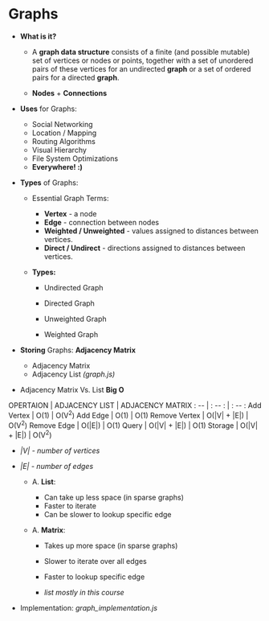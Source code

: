 # Graphs
* **What is it?**
    - A **graph data structure** consists of a finite (and possible mutable) set of vertices or nodes or points, together with a set of unordered pairs of these vertices for an undirected **graph** or a set of ordered pairs for a directed **graph**.

    - **Nodes** + **Connections**

* **Uses** for Graphs:
    - Social Networking
    - Location / Mapping
    - Routing Algorithms
    - Visual Hierarchy
    - File System Optimizations
    - **Everywhere! :)**

* **Types** of Graphs:
    - Essential Graph Terms:
        - **Vertex** - a node
        - **Edge** - connection between nodes
        - **Weighted / Unweighted** - values assigned to distances between vertices.
        - **Direct / Undirect** - directions assigned to distances between vertices.

    - **Types:**
        - Undirected Graph
        - Directed Graph

        - Unweighted Graph
        - Weighted Graph
        
* **Storing** Graphs: **Adjacency Matrix**
    - Adjacency Matrix
    - Adjacency List *(graph.js)*

* Adjacency Matrix Vs. List **Big O**

OPERTAION       |       ADJACENCY LIST      |       ADJACENCY MATRIX
: --            |       : -- :              |       : -- :
Add Vertex      |       O(1)                |       O(V<sup>2</sup>)
Add Edge        |       O(1)                |       O(1)
Remove Vertex   |       O(|V| + |E|)        |       O(V<sup>2</sup>)
Remove Edge     |       O(|E|)              |       O(1)
Query           |       O(|V| + |E|)        |       O(1)
Storage         |       O(|V| + |E|)        |       O(V<sup>2</sup>)

- *|V| - number of vertices*
- *|E| - number of edges*

    - A. **List**:  
        - Can take up less space (in sparse graphs)
        - Faster to iterate
        - Can be slower to lookup specific edge

    - A. **Matrix**:
        - Takes up more space (in sparse graphs)
        - Slower to iterate over all edges
        - Faster to lookup specific edge

        - *list mostly in this course*

* Implementation: *graph_implementation.js*
